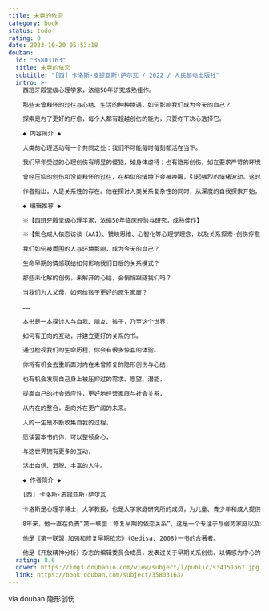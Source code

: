 ```yaml
---
title: 未竟的依恋
category: book
status: todo
rating: 0
date: 2023-10-20 05:53:18
douban:
  id: "35803163"
  title: 未竟的依恋
  subtitle: "[西] 卡洛斯·皮提亚斯·萨尔瓦 / 2022 / 人民邮电出版社"
  intro: >-
    西班牙殿堂级心理学家，浓缩50年研究成熟佳作。

    那些未曾释怀的过往与心结、生活的种种境遇，如何影响我们成为今天的自己？

    探索是为了更好的疗愈，每个人都有超越创伤的能力，只要你下决心选择它。

    ◆ 内容简介 ◆

    人类的心理活动有一个共同之处：我们不可能每时每刻都活在当下。

    我们早年受过的心理创伤有明显的侵犯，如身体虐待；也有隐形创伤，如在要求严苛的环境中长大、毫无预料地被羞辱、一部分性格或需求被完全禁止、情绪被忽视，等等，在成长过程中重复发生并累积起来，逐渐摧毁我们的安全感和自尊心。

    曾经压抑的创伤和没能释怀的过往，在相似的情境下会被唤醒，引起强烈的情绪波动。这时我们的行为或话语，很容易伤到我们最亲近的人，包括我们的孩子。我们会不自觉地从受害者，变成加害者。

    作者指出，人是关系性的存在。他在探讨人类关系复杂性的同时，从深度的自我探索开始，修复内在的依恋模式，进而提高心智化的程度与认知自信，培养共情能力，让我们在当下与未来更好地经营关系。重要的是，你要相信，每个人都有疗愈自己的能力。

    ◆ 编辑推荐 ◆

    ※【西班牙殿堂级心理学家，浓缩50年临床经验与研究，成熟佳作】

    ※【集合成人依恋访谈（AAI）、镜映思维、心智化等心理学理念，以及关系探索·创伤疗愈·依恋修复·情感关怀·重建自信等议题】

    我们如何被周围的人与环境影响，成为今天的自己？

    生命早期的情感联结如何影响我们日后的关系模式？

    那些未化解的创伤，未解开的心结，会悄悄跟随我们吗？

    当我们为人父母，如何给孩子更好的原生家庭？

    ……

    本书是一本探讨人与自我、朋友、孩子，乃至这个世界，

    如何有正向的互动，并建立更好的关系的书。

    通过检视我们的生命历程，你会有很多惊喜的体验。

    你将有机会去重新面对内在未曾修复的隐形创伤与心结，

    也有机会发现自己身上被压抑过的需求、愿望、潜能，

    提高自己的社会适应性，更好地经营家庭与社会关系，

    从内在的整合，走向外在更广阔的未来。

    人的一生是不断收集自我的过程，

    愿读罢本书的你，可以整顿身心，

    与这世界拥有更多的互动，

    活出自信、洒脱、丰富的人生。

    ◆ 作者简介 ◆

    [西] 卡洛斯·皮提亚斯·萨尔瓦

    卡洛斯是心理学博士，大学教授，也是大学家庭研究所的成员，为儿童、青少年和成人提供私人心理治疗。

    8年来，他一直在负责“第一联盟：修复早期的依恋关系”，这是一个专注于与弱势家庭以及幼儿园和学前学校建立联系的干预项目。

    他是《第一联盟:加强和修复早期依恋》(Gedisa, 2008)一书的合著者。

    他是《开放精神分析》杂志的编辑委员会成员，发表过关于早期关系创伤、以情感为中心的心理治疗、与家长团体的治疗工作，或在风险条件下养育子女的知识性和研究性文章。
  rating: 8.6
  cover: https://img3.doubanio.com/view/subject/l/public/s34151567.jpg
  link: https://book.douban.com/subject/35803163/
---
```


via douban 隐形创伤